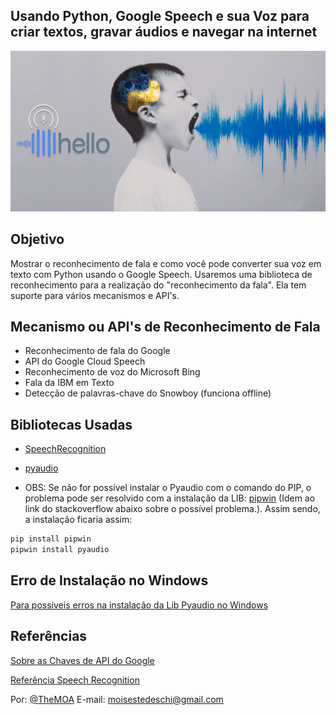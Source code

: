 ## Usando Python, Google Speech e sua Voz para criar textos, gravar áudios e navegar na internet

![](img\python-google-speech.png)

## Objetivo
Mostrar o reconhecimento de fala e como você pode converter sua voz em texto com Python usando o Google Speech. 
Usaremos uma biblioteca de reconhecimento para a realização do "reconhecimento da fala". Ela tem suporte para vários mecanismos e API's.

## Mecanismo ou API's de Reconhecimento de Fala

* Reconhecimento de fala do Google
* API do Google Cloud Speech
* Reconhecimento de voz do Microsoft Bing
* Fala da IBM em Texto
* Detecção de palavras-chave do Snowboy (funciona offline)

## Bibliotecas Usadas

* [SpeechRecognition](https://pypi.org/project/SpeechRecognition/)
* [pyaudio](https://pypi.org/project/PyAudio/)

* OBS: Se não for possível instalar o Pyaudio com o comando do PIP, o problema pode ser resolvido
com a instalação da LIB: [pipwin](https://pypi.org/project/pipwin/) (Idem ao link do stackoverflow abaixo sobre o possível problema.). Assim sendo, a instalação ficaria assim: 

```sh
pip install pipwin 
pipwin install pyaudio
```

## Erro de Instalação no Windows

[Para possíveis erros na instalação da Lib Pyaudio no Windows](https://stackoverflow.com/questions/53866104/pyaudio-failed-to-install-windows-10)

## Referências

[Sobre as Chaves de API do Google](http://www.chromium.org/developers/how-tos/api-keys)

[Referência Speech Recognition](https://github.com/Uberi/speech_recognition/blob/master/reference/library-reference.rst)


Por: [@TheMOA](https://twitter.com/TheMoaMe)
E-mail: moisestedeschi@gmail.com
